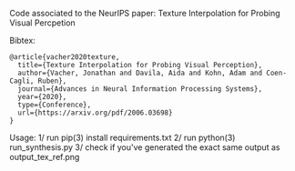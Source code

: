 Code associated to the NeurIPS paper: Texture Interpolation for Probing Visual Percpetion 

Bibtex:
```
@article{vacher2020texture,
  title={Texture Interpolation for Probing Visual Perception},
  author={Vacher, Jonathan and Davila, Aida and Kohn, Adam and Coen-Cagli, Ruben},
  journal={Advances in Neural Information Processing Systems},
  year={2020},
  type={Conference},
  url={https://arxiv.org/pdf/2006.03698}
}
```

Usage:
1/ run pip(3) install requirements.txt
2/ run python(3) run_synthesis.py
3/ check if you've generated the exact same output as output_tex_ref.png 